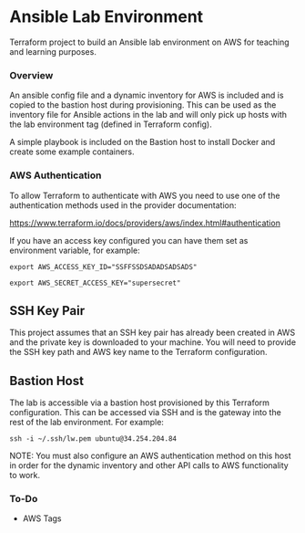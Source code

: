 # Ansible Lab Environment
Terraform project to build an Ansible lab environment on AWS for teaching and learning purposes.

### Overview
An ansible config file and a dynamic inventory for AWS is included and is copied to the bastion host during provisioning. This can be used as the inventory file for Ansible actions in the lab and will only pick up hosts with the lab environment tag (defined in Terraform config).

A simple playbook is included on the Bastion host to install Docker and create some example containers.

### AWS Authentication
To allow Terraform to authenticate with AWS you need to use one of the authentication methods used in the provider documentation:

https://www.terraform.io/docs/providers/aws/index.html#authentication

If you have an access key configured you can have them set as environment variable, for example:

`export AWS_ACCESS_KEY_ID="SSFFSSDSADADSADSADS"`

`export AWS_SECRET_ACCESS_KEY="supersecret"`

## SSH Key Pair
This project assumes that an SSH key pair has already been created in AWS and the private key is downloaded to your machine. You will need to provide the SSH key path and AWS key name to the Terraform configuration.

## Bastion Host
The lab is accessible via a bastion host provisioned by this Terraform configuration. This can be accessed via SSH and is the gateway into the rest of the lab environment. For example:

`ssh -i ~/.ssh/lw.pem ubuntu@34.254.204.84`

NOTE: You must also configure an AWS authentication method on this host in order for the dynamic inventory and other API calls to AWS functionality to work.

### To-Do
- AWS Tags
